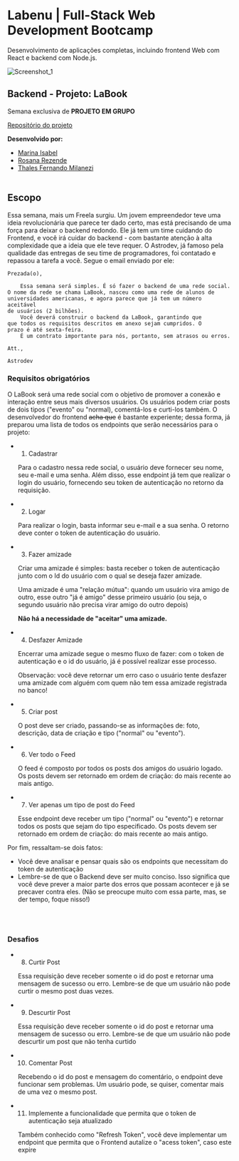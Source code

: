 # Labenu | Full-Stack Web Development Bootcamp
Desenvolvimento de aplicações completas, incluindo frontend Web com React e backend com Node.js.

![Screenshot_1](https://user-images.githubusercontent.com/45580434/79641791-06e1c100-8170-11ea-8ecf-b6c889805d55.png)
<br>

## Backend - Projeto: LaBook
Semana exclusiva de **PROJETO EM GRUPO**

[Repositório do projeto](https://github.com/future4code/labook-grupo-2)

**Desenvolvido por:**
* [Marina Isabel](https://github.com/marinaisabels)
* [Rosana Rezende](https://github.com/rosanarezende)
* [Thales Fernando Milanezi](https://github.com/ThalesMilanezi)
<br><br>

## Escopo

Essa semana, mais um Freela surgiu. Um jovem empreendedor teve uma ideia revolucionária que parece ter dado certo, mas está precisando de uma força para deixar o backend redondo. Ele já tem um time cuidando do Frontend, e você irá cuidar do backend - com bastante atenção à alta complexidade que a ideia que ele teve requer. O Astrodev, já famoso pela qualidade das entregas de seu time de programadores, foi contatado e repassou a tarefa a você. Segue o email enviado por ele:
<br>

```
Prezada(o),

	Essa semana será simples. É só fazer o backend de uma rede social.
O nome da rede se chama LaBook, nasceu como uma rede de alunos de 
universidades americanas, e agora parece que já tem um número aceitável 
de usuários (2 bilhões).
	Você deverá construir o backend da LaBook, garantindo que 
que todos os requisitos descritos em anexo sejam cumpridos. O
prazo é até sexta-feira.
	É um contrato importante para nós, portanto, sem atrasos ou erros.

Att., 

Astrodev
```

### Requisitos obrigatórios

O LaBook será uma rede social com o objetivo de promover a conexão e interação entre seus mais diversos usuários. Os usuários podem criar posts de dois tipos ("evento" ou "normal), comentá-los e curti-los também. O desenvolvedor do frontend ~~acha que~~ é bastante experiente; dessa forma, já preparou uma lista de todos os endpoints que serão necessários para o projeto:

- 1. Cadastrar

    Para o cadastro nessa rede social, o usuário deve fornecer seu nome, seu e-mail e uma senha. Além disso, esse endpoint já tem que realizar o login do usuário, fornecendo seu token de autenticação no retorno da requisição.

- 2. Logar

    Para realizar o login, basta informar seu e-mail e a sua senha. O retorno deve conter o token de autenticação do usuário.

- 3. Fazer amizade

    Criar uma amizade é simples: basta receber o token de autenticação junto com o Id do usuário com o qual se deseja fazer amizade. 

    Uma amizade é uma "relação mútua": quando um usuário vira amigo de outro, esse outro "já é amigo" desse primeiro usuário (ou seja, o segundo usuário não precisa virar amigo do outro depois)

    **Não há a necessidade de "aceitar" uma amizade.**

- 4. Desfazer Amizade

    Encerrar uma amizade segue o mesmo fluxo de fazer: com o token de autenticação e o id do usuário, já é possível realizar esse processo.

    Observação: você deve retornar um erro caso o usuário tente desfazer uma amizade com alguém com quem não tem essa amizade registrada no banco!

- 5. Criar post

    O post deve ser criado, passando-se as informações de: foto, descrição, data de criação e tipo ("normal" ou "evento").

- 6. Ver todo o Feed

    O feed é composto por todos os posts dos  amigos do usuário logado. Os posts devem ser retornado em ordem de criação: do mais recente ao mais antigo.

- 7. Ver apenas um tipo de post do Feed

    Esse endpoint deve receber um tipo ("normal" ou "evento") e retornar todos os posts que sejam do tipo especificado. Os posts devem ser retornado em ordem de criação: do mais recente ao mais antigo.

Por fim, ressaltam-se dois fatos:

- Você deve analisar e pensar quais são os endpoints que necessitam do token de autenticação
- Lembre-se de que o Backend deve ser muito conciso. Isso significa que você deve prever a maior parte dos erros que possam acontecer e já se precaver contra eles. (Não se preocupe muito com essa parte, mas, se der tempo, foque nisso!)

<br><br>

### Desafios

- 8. Curtir Post

    Essa requisição deve receber somente o id do post e retornar uma mensagem de sucesso ou erro. Lembre-se de que um usuário não pode curtir o mesmo post duas vezes.

- 9. Descurtir Post

    Essa requisição deve receber somente o id do post e retornar uma mensagem de sucesso ou erro. Lembre-se de que um usuário não pode descurtir um post que não tenha curtido

- 10. Comentar Post

    Recebendo o id do post e mensagem do comentário, o endpoint deve funcionar sem problemas. Um usuário pode, se quiser, comentar mais de uma vez o mesmo post. 

- 11. Implemente a funcionalidade que permita que o token de autenticação seja atualizado

    Também conhecido como "Refresh Token", você deve implementar um endpoint que permita que o Frontend autalize o "acess token", caso este expire